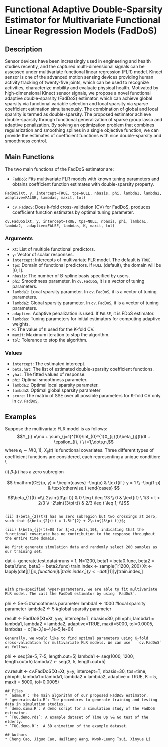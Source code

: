 # Functional Adaptive Double-Sparsity Estimator for Multivariate Functional Linear Regression Models (FadDoS)

## Description
Sensor devices have been increasingly used in engineering and health studies recently,
and the captured multi-dimensional signals can be assessed under multivariate functional
linear regression (FLR) model. Kinect sensor is one of the advanced motion sensing devices providing human activity tracking of twenty-five joints, which can be used to recognize activities,
characterize mobility and evaluate physical health. Motivated by high-dimensional Kinect
sensor signals, we propose a novel functional adaptive double-sparsity (FadDoS) estimator,
which can achieve global sparsity via functional variable selection and local sparsity via sparse
coefficient estimation simultaneously. The combination of global and local sparsity is termed as
double-sparsity. The proposed estimator achieve double-sparsity through functional generalization
of sparse group lasso and adaptive penalization. By solving an optimization problem that combines
regularization and smoothing splines in a single objective function, we can provide the estimates
of coefficient functions with nice double-sparsity and smoothness control.


## Main Functions
The two main functions of the FadDoS estimator are:

* `FadDoS`: Fits multivariate FLR models with known tuning parameters and obtains coefficient function estimates with double-sparsity property.

```
FadDoS(Xt, y, intercept=TRUE, tps=NULL, nbasis, phi, lambda1, lambda2, adaptive=FALSE, lambdas, maxit, tol)
```

* `cv.FadDoS`: Does k-fold cross-validation (CV) for FadDoS, produces coefficient function estimates by optimal tuning parameter. 

```
cv.FadDoS(Xt, y, intercept=TRUE, tps=NULL, nbasis, phi, lambda1, lambda2,  adaptive=FALSE, lambdas, K, maxit, tol)
```
### Arguments
* `Xt`: List of multiple functional predictors. 
* `y`: Vector of scalar responses. 
* `intercept`: Intercepts of multivariate FLR model. The default is `TRUE`.
* `tps`: Domain of functional predictors. If `NULL` (default), the domain will be $[0,1]$. 
* `nbasis`: The number of B-spline basis specified by users. 
* `phi`: Smoothness parameter. In `cv.FadDoS`, it is a vector of tuning parameters. 
* `lambda1`: Local sparsity parameter. In `cv.FadDoS`, it is a vector of tuning parameters. 
* `lambda2`: Global sparsity parameter. In `cv.FadDoS`, it is a vector of tuning parameters. 
* `adaptive`: Adaptive penalization is used. If `FALSE`, it is FDoS estimator. 
* `lambdas`: Tuning parameters for initial estimators for computing adaptive weights.
* `K`: The value of `K` used for the K-fold CV.
* `maxit`: Maximum iteration to stop the algorithm. 
* `tol`: Tolerance to stop the algorithm. 

### Values
* `intercept`: The estimated intercept. 
* `beta.hat`:  The list of estimated double-sparsity coefficient functions.
* `yhat`: The fitted values of response.
* `phi`: Optimal smoothness parameter. 
* `lambda1`: Optimal local sparsity parameter. 
* `lambda2`: Optimal global sparsity parameter
* `score`:  The matrix of SSE over all possible parameters for K-fold CV only in `cv.FadDoS`, 

## Examples

Suppose the multivariate FLR model is as follows:
$$Y_{i}  =\mu + \sum_{j=1}^{10}\int_{0}^{1}X_{ij}(t)\beta_{j}(t)dt + \epsilon_{i}, \ \ i=1,\dots,n,$$
 where $\epsilon_{i} \sim N(0,1)$, $X_{ij}(t)$ is functional covariates. Three different types of coefficient functions are considered, each representing a unique condition: \\

(i) $\beta_{1}(t)$ has a zero subregion

$$
\mathrm{CE}(p, y) = \begin{cases}
    -\log(p) & \text{if } y = 1 \\ 
    -\log(1-p) & \text{otherwise.}
\end{cases}
$$

$$\beta_{1}(t) =\\{
        2\sin{(3\pi t)} & 0 \leq t \leq 1/3 \\
        0 & \text{if} \ 1/3 < t < 2/3 \\
        -2\sin{(3\pi t)} & 2/3 \leq t \leq 1;
\\}$$

```        

(ii) $\beta_{2}(t)$ has no zero subregion but two crossings at zero, such that $\beta_{2}(t) = 1.5t^{2} + 2\sin{(3\pi t)}$; 

(iii) $\beta_{j}(t)=0$ for $j=3,\dots,10$, indicating that the functional covariate has no contribution to the response throughout the entire time domain. 

We first generate simulation data and randomly select 200 samples as our training set.
```
dat <- generate.test.data(nruns = 1, N=1200, beta1 = beta0.func, beta2 = beta1.func, beta3 = beta2.func)
train.index <- sample(1:1200, 200)
Xt <- lapply(dat[[1]]$x, function(i) i[train.index,])
y  <- dat[[1]]$y[train.index,] 
```


With pre-specified hyper-parameters, we are able to fit multivariate FLR model. The call the FadDoS estimator by using `FadDoS`.

```
phi <- 5e-5 #smoothness parameter
lambda1 <- 1000 #local sparsity parameter
lambda2 <- 5 #global sparsity parameter

result <- FadDoS(Xt=Xt, y=y, intercept=T, nbasis=30, phi=phi, lambda1 = lambda1, lambda2 = lambda2, adaptive=TRUE, maxit=5000, tol=0.0005, lambdas = c(1e-3,1e-4,1e-5,1e-6))
```
Generally, we would like to find optimal parameters using K-fold cross-validation for multivariate FLR models. We can use 	`cv.FadDoS` as follows. 

```
phi <- seq(3e-5, 7-5, length.out=5)
lambda1 <- seq(1000, 1200, length.out=5)
lambda2 <- seq(3, 5, length.out=5)

cv.result <- cv.FadDoS(Xt=Xt, y=y, intercept=T, nbasis=30, tps=time, phi=phi, lambda1 = lambda1, lambda2 = lambda2, adaptive = TRUE, K = 5, maxit = 5000, tol=0.0005)
```
## Files 
* `admm.R`: The main algorithm of our proposed FadDoS estimator. 
* `generate.data.R`: The procedures to generate training and testing data in simulation studies. 
* `demo.simu.R`: A demo script for a simulation study of the FadDoS estimator.
* `TUG.demo.rds`: A example dataset of Time Up \& Go test of the elderly. 
* `TUG.demo.R`:  A 3D animation of the example dataset. 

## Authors
* Cheng Cao, Jiguo Cao, Hailiang Wang, Kwok-Leung Tsui, Xinyue Li




